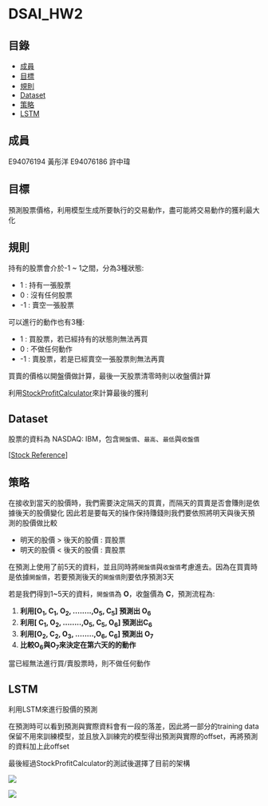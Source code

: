 # DSAI_HW2
## 目錄

- [成員](#成員)
- [目標](#目標)
- [規則](#規則)
- [Dataset](#dataset)
- [策略](#策略)
- [LSTM](#lstm)
## 成員
E94076194 黃彤洋
E94076186 許中瑋

## 目標
預測股票價格，利用模型生成所要執行的交易動作，盡可能將交易動作的獲利最大化

## 規則
持有的股票會介於-1 ~ 1之間，分為3種狀態:
- 1 : 持有一張股票
- 0 : 沒有任何股票
- -1 : 賣空一張股票

可以進行的動作也有3種:
- 1 : 買股票，若已經持有的狀態則無法再買
- 0 : 不做任何動作
- -1 : 賣股票，若是已經賣空一張股票則無法再賣

買賣的價格以開盤價做計算，最後一天股票清零時則以收盤價計算

利用[StockProfitCalculator](https://github.com/NCKU-CCS/StockProfitCalculator)來計算最後的獲利
## Dataset
股票的資料為 NASDAQ: IBM，包含`開盤價`、`最高`、`最低`與`收盤價`

[[Stock Reference](https://www.nasdaq.com/market-activity/stocks/ibm)]
## 策略
在接收到當天的股價時，我們需要決定隔天的買賣，而隔天的買賣是否會賺則是依據後天的股價變化
因此若是要每天的操作保持賺錢則我們要依照將明天與後天預測的股價做比較
- 明天的股價 > 後天的股價 : 買股票
- 明天的股價 < 後天的股價 : 賣股票

在預測上使用了前5天的資料，並且同時將`開盤價`與`收盤價`考慮進去。因為在買賣時是依據`開盤價`，若要預測後天的`開盤價`則要依序預測3天

若是我們得到1~5天的資料，`開盤價`為 **O**，收盤價為 **C**，預測流程為:

1. **利用[O<sub>1</sub>, C<sub>1</sub>, O<sub>2</sub>, ........,O<sub>5</sub>, C<sub>5</sub>] 預測出 O<sub>6</sub>**
2. **利用[ C<sub>1</sub>, O<sub>2</sub>, ........,O<sub>5</sub>, C<sub>5</sub>, O<sub>6</sub>] 預測出C<sub>6</sub>**
3. **利用[O<sub>2</sub>, C<sub>2</sub>, O<sub>3</sub>, ........,O<sub>6</sub>, C<sub>6</sub>] 預測出 O<sub>7</sub>**
4. **比較O<sub>6</sub>與O<sub>7</sub>來決定在第六天的的動作**

當已經無法進行買/賣股票時，則不做任何動作

## LSTM
利用LSTM來進行股價的預測

在預測時可以看到預測與實際資料會有一段的落差，因此將一部分的training data保留不用來訓練模型，並且放入訓練完的模型得出預測與實際的offset，再將預測的資料加上此offset

最後經過StockProfitCalculator的測試後選擇了目前的架構

![](https://i.imgur.com/HzdDG4k.jpg)


![](https://i.imgur.com/bIY0SWa.png)

